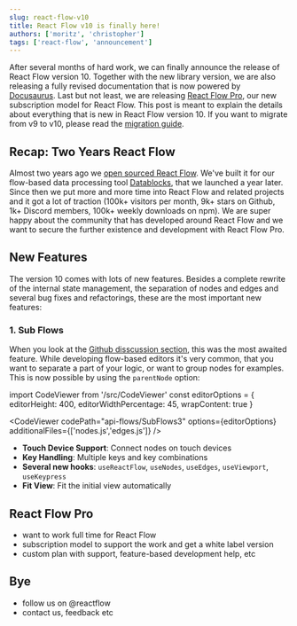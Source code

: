 ```yaml
---
slug: react-flow-v10
title: React Flow v10 is finally here!
authors: ['moritz', 'christopher']
tags: ['react-flow', 'announcement']
---
```


After several months of hard work, we can finally announce the release of React Flow version 10. Together with the new library version, we are also releasing a fully revised documentation that is now powered by [Docusaurus](https://docusaurus.io/). Last but not least, we are releasing [React Flow Pro](https://pro.reactflow.dev), our new subscription model for React Flow. This post is meant to explain the details about everything that is new in React Flow version 10. If you want to migrate from v9 to v10, please read the [migration guide](/docs/guides/migrate-to-v10).

## Recap: Two Years React Flow

Almost two years ago we [open sourced React Flow](https://webkid.io/blog/react-flow-node-based-graph-library/). We've built it for our flow-based data processing tool [Datablocks](https://datablocks.pro), that we launched a year later. Since then we put more and more time into React Flow and related projects and it got a lot of traction (100k+ visitors per month, 9k+ stars on Github, 1k+ Discord members, 100k+ weekly downloads on npm). We are super happy about the community that has developed around React Flow and we want to secure the further existence and development with React Flow Pro.

## New Features

The version 10 comes with lots of new features. Besides a complete rewrite of the internal state management, the separation of nodes and edges and several bug fixes and refactorings, these are the most important new features:

### 1. Sub Flows

When you look at the [Github disscussion section](https://github.com/wbkd/react-flow/discussions/1024), this was the most awaited feature. While developing flow-based editors it's very common, that you want to separate a part of your logic, or want to group nodes for examples. This is now possible by using the `parentNode` option:

import CodeViewer from '/src/CodeViewer'
const editorOptions = { editorHeight: 400, editorWidthPercentage: 45, wrapContent: true }

<CodeViewer codePath="api-flows/SubFlows3" options={editorOptions} additionalFiles={['nodes.js','edges.js']} />

- **Touch Device Support**: Connect nodes on touch devices
- **Key Handling**: Multiple keys and key combinations
- **Several new hooks**: `useReactFlow`, `useNodes`, `useEdges`, `useViewport`, `useKeypress`
- **Fit View**: Fit the initial view automatically

## React Flow Pro

- want to work full time for React Flow
- subscription model to support the work and get a white label version
- custom plan with support, feature-based development help, etc

## Bye

- follow us on @reactflow
- contact us, feedback etc
